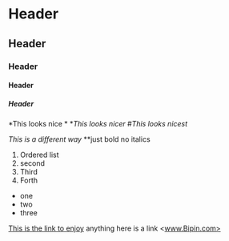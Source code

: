 # Header
## Header
### Header
#### Header
##### Header

*This looks nice *
**This looks nicer*
#*This looks nicest*

_This is a different way_
**just bold no italics

1. Ordered list
2. second
3. Third
4. Forth

* one
* two
* three


[This is the link to enjoy](https://www.youtube.com/watch?v=HA6nSQawROM)
anything here is a link <www.Bipin.com>

